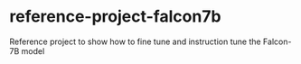 # reference-project-falcon7b
Reference project to show how to fine tune and instruction tune the Falcon-7B model
